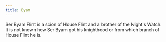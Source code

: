 ```yaml
---
title: Byam
---
```


Ser Byam Flint is a scion of House Flint and a brother of the Night's Watch. It is not known how Ser Byam got his knighthood or from which branch of House Flint he is.


